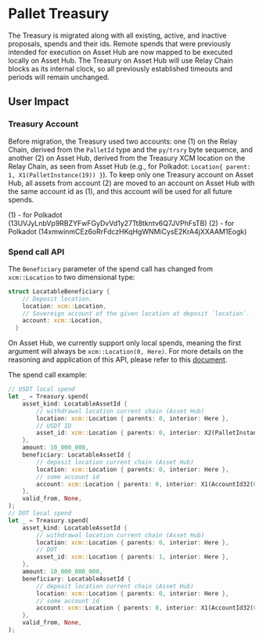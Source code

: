 # Pallet Treasury

The Treasury is migrated along with all existing, active, and inactive proposals, spends and their
ids. Remote spends that were previously intended for execution on Asset Hub are now mapped to be
executed locally on Asset Hub. The Treasury on Asset Hub will use Relay Chain blocks as its internal
clock, so all previously established timeouts and periods will remain unchanged.

## User Impact

### Treasury Account

Before migration, the Treasury used two accounts: one (1) on the Relay Chain, derived from the
`PalletId` type and the `py/trsry` byte sequence, and another (2) on Asset Hub, derived from the
Treasury XCM location on the Relay Chain, as seen from Asset Hub (e.g., for Polkadot:
`Location{ parent: 1, X1(PalletInstance(19)) }`). To keep only one Treasury account on Asset Hub,
all assets from account (2) are moved to an account on Asset Hub with the same account id as (1),
and this account will be used for all future spends.

(1) - for Polkadot (13UVJyLnbVp9RBZYFwFGyDvVd1y27Tt8tkntv6Q7JVPhFsTB)
(2) - for Polkadot (14xmwinmCEz6oRrFdczHKqHgWNMiCysE2KrA4jXXAAM1Eogk)

### Spend call API

The `Beneficiary` parameter of the spend call has changed from `xcm::Location` to two dimensional
type:
``` rust
struct LocatableBeneficiary {
    // Deposit location.
    location: xcm::Location,
    // Sovereign account of the given location at deposit `location`.
    account: xcm::Location,
  }
```

On Asset Hub, we currently support only local spends, meaning the first argument will always be `xcm::Location(0, Here)`.
For more details on the reasoning and application of this API, please refer to this [document](https://github.com/paritytech/polkadot-sdk/issues/4715).

The spend call example:

``` rust
// USDT local spend
let _ = Treasury.spend(
    asset_kind: LocatableAssetId {
        // withdrawal location current chain (Asset Hub)
        location: xcm::Location { parents: 0, interior: Here },
        // USDT ID
        asset_id: xcm::Location { parents: 0, interior: X2(PalletInstance(50), GeneralIndex(1984)))
    },
    amount: 10_000_000,
    beneficiary: LocatableAssetId {
        // deposit location current chain (Asset Hub)
        location: xcm::Location { parents: 0, interior: Here },
        // some account id
        account: xcm::Location { parents: 0, interior: X1(AccountId32(0xABC...)))
    },
    valid_from, None,
);
// DOT local spend
let _ = Treasury.spend(
    asset_kind: LocatableAssetId {
        // withdrawal location current chain (Asset Hub)
        location: xcm::Location { parents: 0, interior: Here },
        // DOT
        asset_id: xcm::Location { parents: 1, interior: Here },
    },
    amount: 10_000_000_000,
    beneficiary: LocatableAssetId {
        // deposit location current chain (Asset Hub)
        location: xcm::Location { parents: 0, interior: Here },
        // some account id
        account: xcm::Location { parents: 0, interior: X1(AccountId32(0xABC...)))
    },
    valid_from, None,
);
```
